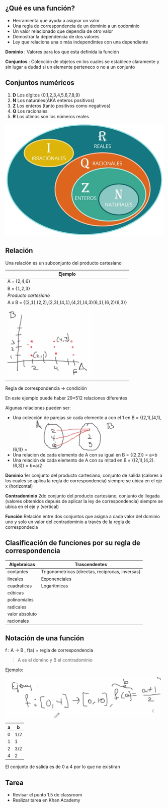 ## ¿Qué es una función?

- Herramienta que ayuda a asignar un valor
- Una regla de correspondencia de un dominio a un codominio
- Un valor relacionado que dependía de otro valor
- Demostrar la dependencia de dos valores
- Ley que relaciona una o más independintes con una dependiente

**Dominio** : Valores para los que esta definida la función

**Conjuntos** : Colección de objetos en los cuales se establece claramente y sin lugar a dudad si un elemente perteneco o no a un conjunto

## Conjuntos numéricos

1. **D** Los dígitos {0,1,2,3,4,5,6,7,8,9}
2. **N** Los naturales(AKA enteros positivos)
3. **Z** Los enteros (tanto positivos como negativos) 
4. **Q** Los racionales
4. **R** Los útimos son los números reales

<img src="./img/2021-08-20-10-16.webp">

## Relación

Una relación es un subconjunto del producto cartesiano

**Ejemplo** |
--- | 
A = {2,4,6} |
B = {1,2,3} |
*Producto cartesiano* |
A x B = {(2,1),(2,2),(2,3),(4,1),(4,2),(4,3)(6,1),(6,2)(6,3)} |
<img src="./img/2021-08-20-10-25.png"> |

Regla de correspondencia => condición

En este ejemplo puede haber 29=512 relaciones diferentes

Algunas relaciones pueden ser:

- Una colección de parejas se cada elemente a con el 1 en B = {(2,1),(4,1),(6,1)} = <img src="./img/2021-08-20-10-27.png">
- Una relacion de cada elemento de A con su igual en B = {(2,2)} = a=b
- Una relación de cada elemento de A con su mitad en B = {(2,1),(4,2).(6,3)} = b=a/2

**Dominio** 1er conjunto del producto cartesiano, conjunto de salida (calores a los cuales se aplica la regla de correspondencia) siempre se ubica en el eje x (horizontal)

**Contradominio** 2do conjunto del producto cartesiano, conjunto de llegada (valores obtenidos depués de aplicar la ley de correspondencia) siempre se ubica en el eje y (vertical)

**Función** Relación entre dos conjuntos que asigna a cada valor del dominio uno y solo un valor del contradominio a través de la regla de correspondecia

## Clasificación de funciones por su regla de correspondencia

Algebraicas | Trascendentes
--- | ---
contantes | Trigonometricas {directas, reciprocas, inversas}
lineales | Exponenciales
cuadraticas | Logarítmicas
cúbicas |
polinomiales |
radicales |
valor absoluto |
racionales |

## Notación de una función

f : A -> B , f(a) = regla de correspondencia
> A es el domino y B el contradominio

Ejemplo:

<img src="./img/2021-08-20-10-53.png">

a | b 
--- | --- 
0 | 1/2
1 | 1
2 | 3/2
4 | 2

El conjunto de salida es de 0 a 4 por lo que no existiran 

## Tarea 

- Revisar el punto 1.5 de classroom
- Realizar tarea en Khan Academy